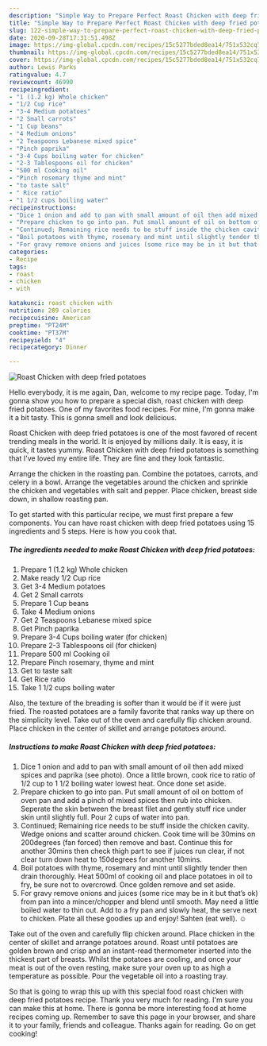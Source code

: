 ```yaml
---
description: "Simple Way to Prepare Perfect Roast Chicken with deep fried potatoes"
title: "Simple Way to Prepare Perfect Roast Chicken with deep fried potatoes"
slug: 122-simple-way-to-prepare-perfect-roast-chicken-with-deep-fried-potatoes
date: 2020-09-28T17:31:51.498Z
image: https://img-global.cpcdn.com/recipes/15c5277bded8ea14/751x532cq70/roast-chicken-with-deep-fried-potatoes-recipe-main-photo.jpg
thumbnail: https://img-global.cpcdn.com/recipes/15c5277bded8ea14/751x532cq70/roast-chicken-with-deep-fried-potatoes-recipe-main-photo.jpg
cover: https://img-global.cpcdn.com/recipes/15c5277bded8ea14/751x532cq70/roast-chicken-with-deep-fried-potatoes-recipe-main-photo.jpg
author: Lewis Parks
ratingvalue: 4.7
reviewcount: 46990
recipeingredient:
- "1 (1.2 kg) Whole chicken"
- "1/2 Cup rice"
- "3-4 Medium potatoes"
- "2 Small carrots"
- "1 Cup beans"
- "4 Medium onions"
- "2 Teaspoons Lebanese mixed spice"
- "Pinch paprika"
- "3-4 Cups boiling water for chicken"
- "2-3 Tablespoons oil for chicken"
- "500 ml Cooking oil"
- "Pinch rosemary thyme and mint"
- "to taste salt"
- " Rice ratio"
- "1 1/2 cups boiling water"
recipeinstructions:
- "Dice 1 onion and add to pan with small amount of oil then add mixed spices and paprika (see photo). Once a little brown, cook rice to ratio of 1/2 cup to 1 1/2 boiling water lowest heat. Once done set aside."
- "Prepare chicken to go into pan. Put small amount of oil on bottom of oven pan and add a pinch of mixed spices then rub into chicken. Seperate the skin between the breast filet and gently stuff rice under skin until slightly full. Pour 2 cups of water into pan."
- "Continued; Remaining rice needs to be stuff inside the chicken cavity. Wedge onions and scatter around chicken. Cook time will be 30mins on 200degrees (fan forced) then remove and bast. Continue this for another 30mins then check thigh part to see if juices run clear, if not clear turn down heat to 150degrees for another 10mins."
- "Boil potatoes with thyme, rosemary and mint until slightly tender then drain thoroughly. Heat 500ml of cooking oil and place potatoes in oil to fry, be sure not to overcrowd. Once golden remove and set aside."
- "For gravy remove onions and juices (some rice may be in it but that’s ok) from pan into a mincer/chopper and blend until smooth. May need a little boiled water to thin out. Add to a fry pan and slowly heat, the serve next to chicken. Plate all these goodies up and enjoy! Sahten (eat well). ☺️"
categories:
- Recipe
tags:
- roast
- chicken
- with

katakunci: roast chicken with 
nutrition: 289 calories
recipecuisine: American
preptime: "PT24M"
cooktime: "PT37M"
recipeyield: "4"
recipecategory: Dinner

---
```



![Roast Chicken with deep fried potatoes](https://img-global.cpcdn.com/recipes/15c5277bded8ea14/751x532cq70/roast-chicken-with-deep-fried-potatoes-recipe-main-photo.jpg)

Hello everybody, it is me again, Dan, welcome to my recipe page. Today, I'm gonna show you how to prepare a special dish, roast chicken with deep fried potatoes. One of my favorites food recipes. For mine, I'm gonna make it a bit tasty. This is gonna smell and look delicious.

Roast Chicken with deep fried potatoes is one of the most favored of recent trending meals in the world. It is enjoyed by millions daily. It is easy, it is quick, it tastes yummy. Roast Chicken with deep fried potatoes is something that I've loved my entire life. They are fine and they look fantastic.

Arrange the chicken in the roasting pan. Combine the potatoes, carrots, and celery in a bowl. Arrange the vegetables around the chicken and sprinkle the chicken and vegetables with salt and pepper. Place chicken, breast side down, in shallow roasting pan.


To get started with this particular recipe, we must first prepare a few components. You can have roast chicken with deep fried potatoes using 15 ingredients and 5 steps. Here is how you cook that.

<!--inarticleads1-->

##### The ingredients needed to make Roast Chicken with deep fried potatoes:

1. Prepare 1 (1.2 kg) Whole chicken
1. Make ready 1/2 Cup rice
1. Get 3-4 Medium potatoes
1. Get 2 Small carrots
1. Prepare 1 Cup beans
1. Take 4 Medium onions
1. Get 2 Teaspoons Lebanese mixed spice
1. Get Pinch paprika
1. Prepare 3-4 Cups boiling water (for chicken)
1. Prepare 2-3 Tablespoons oil (for chicken)
1. Prepare 500 ml Cooking oil
1. Prepare Pinch rosemary, thyme and mint
1. Get to taste salt
1. Get  Rice ratio
1. Take 1 1/2 cups boiling water


Also, the texture of the breading is softer than it would be if it were just fried. The roasted potatoes are a family favorite that ranks way up there on the simplicity level. Take out of the oven and carefully flip chicken around. Place chicken in the center of skillet and arrange potatoes around. 

<!--inarticleads2-->

##### Instructions to make Roast Chicken with deep fried potatoes:

1. Dice 1 onion and add to pan with small amount of oil then add mixed spices and paprika (see photo). Once a little brown, cook rice to ratio of 1/2 cup to 1 1/2 boiling water lowest heat. Once done set aside.
1. Prepare chicken to go into pan. Put small amount of oil on bottom of oven pan and add a pinch of mixed spices then rub into chicken. Seperate the skin between the breast filet and gently stuff rice under skin until slightly full. Pour 2 cups of water into pan.
1. Continued; Remaining rice needs to be stuff inside the chicken cavity. Wedge onions and scatter around chicken. Cook time will be 30mins on 200degrees (fan forced) then remove and bast. Continue this for another 30mins then check thigh part to see if juices run clear, if not clear turn down heat to 150degrees for another 10mins.
1. Boil potatoes with thyme, rosemary and mint until slightly tender then drain thoroughly. Heat 500ml of cooking oil and place potatoes in oil to fry, be sure not to overcrowd. Once golden remove and set aside.
1. For gravy remove onions and juices (some rice may be in it but that’s ok) from pan into a mincer/chopper and blend until smooth. May need a little boiled water to thin out. Add to a fry pan and slowly heat, the serve next to chicken. Plate all these goodies up and enjoy! Sahten (eat well). ☺️


Take out of the oven and carefully flip chicken around. Place chicken in the center of skillet and arrange potatoes around. Roast until potatoes are golden brown and crisp and an instant-read thermometer inserted into the thickest part of breasts. Whilst the potatoes are cooling, and once your meat is out of the oven resting, make sure your oven up to as high a temperature as possible. Pour the vegetable oil into a roasting tray. 

So that is going to wrap this up with this special food roast chicken with deep fried potatoes recipe. Thank you very much for reading. I'm sure you can make this at home. There is gonna be more interesting food at home recipes coming up. Remember to save this page in your browser, and share it to your family, friends and colleague. Thanks again for reading. Go on get cooking!
